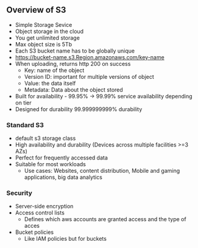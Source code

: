 ## Overview of S3
- Simple Storage Sevice
- Object storage in the cloud
- You get unlimited storage
- Max object size is 5Tb
- Each S3 bucket name has to be globally unique
- https://bucket-name.s3.Region.amazonaws.com/key-name
- When uploading, returns http 200 on success
	- Key: name of the object
	- Version ID: important for multiple versions of object
	- Value: the data itself
	- Metadata: Data about the object stored
- Built for availability - 99.95% -> 99.99% service availability depending on tier
- Designed for durability 99.999999999% durability


### Standard S3
- default s3 storage class
- High availability and durability (Devices across multiple facilities >=3 AZs)
- Perfect for frequently accessed data
- Suitable for most workloads
	- Use cases: Websites, content distribution, Mobile and gaming applications, big data analytics

### Security
- Server-side encryption
- Access control lists
	- Defines which aws accounts are granted access and the type of acces
- Bucket policies
	- Like IAM policies but for buckets